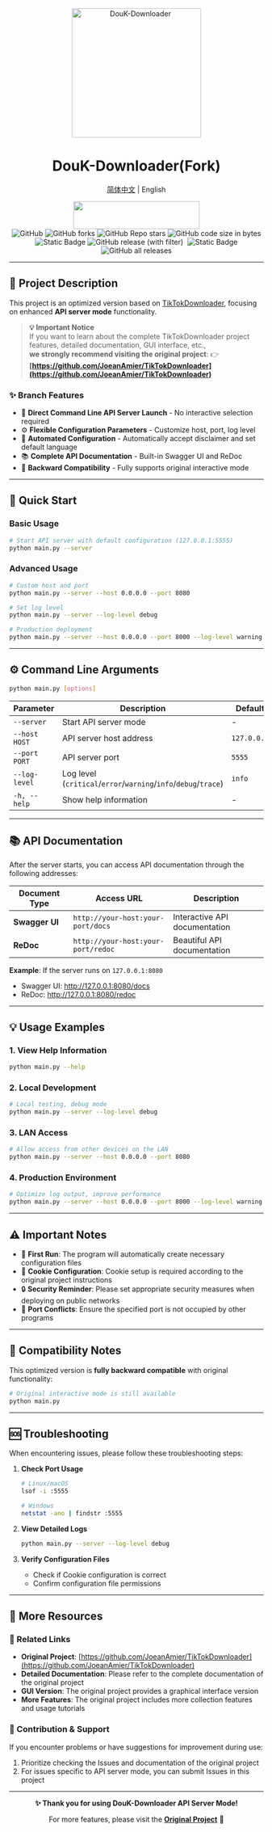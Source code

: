 <div align="center">
<img src="./static/images/DouK-Downloader.png" alt="DouK-Downloader" height="256" width="256"><br>
<h1>DouK-Downloader(Fork)</h1>
<p><a href="README.md">简体中文</a> | English</p>
<a href="https://trendshift.io/repositories/6222" target="_blank"><img src="https://trendshift.io/api/badge/repositories/6222" alt="" style="width: 250px; height: 55px;" width="250" height="55"/></a>
<br>
<img alt="GitHub" src="https://img.shields.io/github/license/JoeanAmier/TikTokDownloader?style=flat-square">
<img alt="GitHub forks" src="https://img.shields.io/github/forks/JoeanAmier/TikTokDownloader?style=flat-square&color=55efc4">
<img alt="GitHub Repo stars" src="https://img.shields.io/github/stars/JoeanAmier/TikTokDownloader?style=flat-square&color=fda7df">
<img alt="GitHub code size in bytes" src="https://img.shields.io/github/languages/code-size/JoeanAmier/TikTokDownloader?style=flat-square&color=a29bfe">
<br>
<img alt="Static Badge" src="https://img.shields.io/badge/Python-3.12-b8e994?style=flat-square&logo=python&labelColor=3dc1d3">
<img alt="GitHub release (with filter)" src="https://img.shields.io/github/v/release/JoeanAmier/TikTokDownloader?style=flat-square&color=48dbfb">
<img src="https://img.shields.io/badge/Sourcery-enabled-884898?style=flat-square&color=1890ff" alt="">
<img alt="Static Badge" src="https://img.shields.io/badge/Docker-badc58?style=flat-square&logo=docker">
<img alt="GitHub all releases" src="https://img.shields.io/github/downloads/JoeanAmier/TikTokDownloader/total?style=flat-square&color=ffdd59">
</div>

---

## 📖 Project Description

This project is an optimized version based on [TikTokDownloader](https://github.com/JoeanAmier/TikTokDownloader), focusing on enhanced **API server mode** functionality.

> **💡 Important Notice**  
> If you want to learn about the complete TikTokDownloader project features, detailed documentation, GUI interface, etc.,  
> **we strongly recommend visiting the original project**: 👉 **[https://github.com/JoeanAmier/TikTokDownloader](https://github.com/JoeanAmier/TikTokDownloader)**

### ✨ Branch Features

- 🚀 **Direct Command Line API Server Launch** - No interactive selection required
- ⚙️ **Flexible Configuration Parameters** - Customize host, port, log level
- 🔄 **Automated Configuration** - Automatically accept disclaimer and set default language
- 📚 **Complete API Documentation** - Built-in Swagger UI and ReDoc
- 🔗 **Backward Compatibility** - Fully supports original interactive mode

---

## 🚀 Quick Start

### Basic Usage

```bash
# Start API server with default configuration (127.0.0.1:5555)
python main.py --server
```

### Advanced Usage

```bash
# Custom host and port
python main.py --server --host 0.0.0.0 --port 8080

# Set log level
python main.py --server --log-level debug

# Production deployment
python main.py --server --host 0.0.0.0 --port 8000 --log-level warning
```

---

## ⚙️ Command Line Arguments

```bash
python main.py [options]
```

| Parameter | Description | Default |
|-----------|-------------|---------|
| `--server` | Start API server mode | - |
| `--host HOST` | API server host address | `127.0.0.1` |
| `--port PORT` | API server port | `5555` |
| `--log-level` | Log level (`critical`/`error`/`warning`/`info`/`debug`/`trace`) | `info` |
| `-h, --help` | Show help information | - |

---

## 📚 API Documentation

After the server starts, you can access API documentation through the following addresses:

| Document Type | Access URL | Description |
|---------------|------------|-------------|
| **Swagger UI** | `http://your-host:your-port/docs` | Interactive API documentation |
| **ReDoc** | `http://your-host:your-port/redoc` | Beautiful API documentation |

**Example**: If the server runs on `127.0.0.1:8080`
- Swagger UI: http://127.0.0.1:8080/docs
- ReDoc: http://127.0.0.1:8080/redoc

---

## 💡 Usage Examples

### 1. View Help Information
```bash
python main.py --help
```

### 2. Local Development
```bash
# Local testing, debug mode
python main.py --server --log-level debug
```

### 3. LAN Access
```bash
# Allow access from other devices on the LAN
python main.py --server --host 0.0.0.0 --port 8080
```

### 4. Production Environment
```bash
# Optimize log output, improve performance
python main.py --server --host 0.0.0.0 --port 8000 --log-level warning
```

---

## ⚠️ Important Notes

- 📁 **First Run**: The program will automatically create necessary configuration files
- 🍪 **Cookie Configuration**: Cookie setup is required according to the original project instructions
- 🔒 **Security Reminder**: Please set appropriate security measures when deploying on public networks
- 🔄 **Port Conflicts**: Ensure the specified port is not occupied by other programs

---

## 🔧 Compatibility Notes

This optimized version is **fully backward compatible** with original functionality:

```bash
# Original interactive mode is still available
python main.py
```

---

## 🆘 Troubleshooting

When encountering issues, please follow these troubleshooting steps:

1. **Check Port Usage**
   ```bash
   # Linux/macOS
   lsof -i :5555
   
   # Windows
   netstat -ano | findstr :5555
   ```

2. **View Detailed Logs**
   ```bash
   python main.py --server --log-level debug
   ```

3. **Verify Configuration Files**
   - Check if Cookie configuration is correct
   - Confirm configuration file permissions

---

## 📖 More Resources

### 🔗 Related Links

- **Original Project**: [https://github.com/JoeanAmier/TikTokDownloader](https://github.com/JoeanAmier/TikTokDownloader)
- **Detailed Documentation**: Please refer to the complete documentation of the original project
- **GUI Version**: The original project provides a graphical interface version
- **More Features**: The original project includes more collection features and usage tutorials

### 🤝 Contribution & Support

If you encounter problems or have suggestions for improvement during use:
1. Prioritize checking the Issues and documentation of the original project
2. For issues specific to API server mode, you can submit Issues in this project

---

<div align="center">

**✨ Thank you for using DouK-Downloader API Server Mode!**

For more features, please visit the **[Original Project](https://github.com/JoeanAmier/TikTokDownloader)** 🚀

</div>
